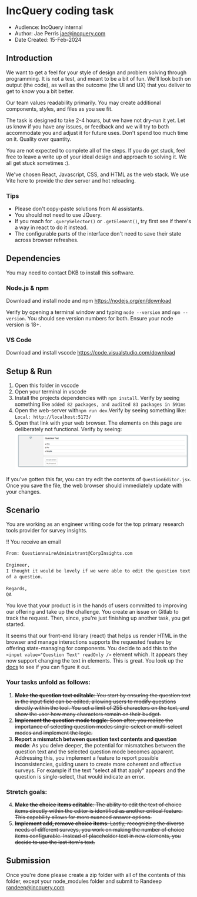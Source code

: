 # IncQuery coding task

- Audience: IncQuery internal
- Author: Jae Perris jae@incquery.com
- Date Created: 15-Feb-2024

## Introduction

We want to get a feel for your style of design and problem solving through programming. It is not a test, and meant to be a bit of fun. We'll look both on output (the code), as well as the outcome (the UI and UX) that you deliver to get to know you a bit better.

Our team values readability primarily. You may create additional components, styles, and files as you see fit.

The task is designed to take 2-4 hours, but we have not dry-run it yet. Let us know if you have any issues, or feedback and we will try to both accommodate you and adjust it for future uses. Don't spend too much time on it. Quality over quantity.

You are not expected to complete all of the steps. If you do get stuck, feel free to leave a write up of your ideal design and approach to solving it. We all get stuck sometimes :).

We've chosen React, Javascript, CSS, and HTML as the web stack. We use Vite here to provide the dev server and hot reloading.

### Tips

- Please don't copy-paste solutions from AI assistants.
- You should not need to use JQuery.
- If you reach for `.querySelector()` or `.getElement()`, try first see if there's a way in react to do it instead.
- The configurable parts of the interface don't need to save their state across browser refreshes.

## Dependencies

You may need to contact DKB to install this software.

### Node.js & npm

Download and install node and npm https://nodejs.org/en/download

Verify by opening a terminal window and typing `node --version` and `npm --version`. You should see version numbers for both. Ensure your node version is 18+.

### VS Code

Download and install vscode https://code.visualstudio.com/download

## Setup & Run

1. Open this folder in vscode
2. Open your terminal in vscode
3. Install the projects dependencies with `npm install`. Verify by seeing something like `added 82 packages, and audited 83 packages in 591ms`
4. Open the web-server with`npm run dev`.Verify by seeing something like: `Local: http://localhost:5173/`
5. Open that link with your web browser. The elements on this page are deliberately not functional. Verify by seeing: ![base-setup](image.png)

If you've gotten this far, you can try edit the contents of `QuestionEditor.jsx`. Once you save the file, the web browser should immediately update with your changes.

## Scenario

You are working as an engineer writing code for the top primary research tools provider for survey insights.

!! You receive an email

```
From: QuestionnaireAdministrant@CorpInsights.com

Engineer,
I thought it would be lovely if we were able to edit the question text of a question.

Regards,
QA
```

You love that your product is in the hands of users committed to improving our offering and take up the challenge. You create an issue on Gitlab to track the request. Then, since, you're just finishing up another task, you get started.

It seems that our front-end library (react) that helps us render HTML in the browser and manage interactions supports the requested feature by offering state-managing for components. You decide to add this to the `<input value="Question Text" readOnly />` element which. It appears they now support changing the text in elements. This is great. You look up the [docs](https://legacy.reactjs.org/docs/hello-world.html) to see if you can figure it out.

### Your tasks unfold as follows:


1. ~~**Make the question text editable**: You start by ensuring the question text in the input field can be edited, allowing users to modify questions directly within the tool. You set a limit of 255 characters on the text, and show the user how many characters remain on their budget.~~
2. ~~**Implement the question mode toggle**: Soon after, you realize the importance of selecting question modes single-select or multi-select modes and implement the logic.~~
3. **Report a mismatch between question text contents and question mode**: As you delve deeper, the potential for mismatches between the question text and the selected question mode becomes apparent. Addressing this, you implement a feature to report possible inconsistencies, guiding users to create more coherent and effective surveys. For example if the text "select all that apply" appears and the question is single-select, that would indicate an error.

### Stretch goals:

4. ~~**Make the choice items editable**: The ability to edit the text of choice items directly within the editor is identified as another critical feature. This capability allows for more nuanced answer options.~~
1.  ~~**Implement add, remove choice items**: Lastly, recognizing the diverse needs of different surveys, you work on making the number of choice items configurable. Instead of placeholder text in new elements, you decide to use the last item's text.~~

## Submission

Once you're done please create a zip folder with all of the contents of this folder, except your node_modules folder and submit to Randeep randeep@incquery.com
